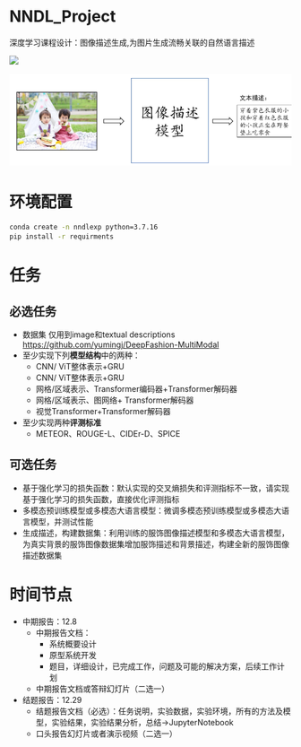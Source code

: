 # NNDL_Project

深度学习课程设计：图像描述生成,为图片生成流畅关联的自然语言描述

![](https://img.shields.io/badge/Status-In%20Progress-yellow.svg)

![img.png](assets/img.png)

# 环境配置

```bash
conda create -n nndlexp python=3.7.16
pip install -r requirments
```



# 任务

## 必选任务

- 数据集 仅用到image和textual descriptions https://github.com/yumingj/DeepFashion-MultiModal
- 至少实现下列**模型结构**中的两种：
  - CNN/ ViT整体表示+GRU
  - CNN/ ViT整体表示+GRU
  - 网格/区域表示、Transformer编码器+Transformer解码器
  - 网格/区域表示、图网络+ Transformer解码器
  - 视觉Transformer+Transformer解码器
- 至少实现两种**评测标准**
  - METEOR、ROUGE-L、CIDEr-D、SPICE

## 可选任务

- 基于强化学习的损失函数：默认实现的交叉熵损失和评测指标不一致，请实现基于强化学习的损失函数，直接优化评测指标
- 多模态预训练模型或多模态大语言模型：微调多模态预训练模型或多模态大语言模型，并测试性能
- 生成描述，构建数据集：利用训练的服饰图像描述模型和多模态大语言模型，为真实背景的服饰图像数据集增加服饰描述和背景描述，构建全新的服饰图像描述数据集

# 时间节点

- 中期报告：12.8
  - 中期报告文档： 
    - 系统概要设计
    - 原型系统开发
    - 题目，详细设计，已完成工作，问题及可能的解决方案，后续工作计划
  - 中期报告文档或答辩幻灯片（二选一）
- 结题报告：12.29
  - 结题报告文档（必选）：任务说明，实验数据，实验环境，所有的方法及模型，实验结果，实验结果分析，总结->JupyterNotebook
  - 口头报告幻灯片或者演示视频（二选一）

